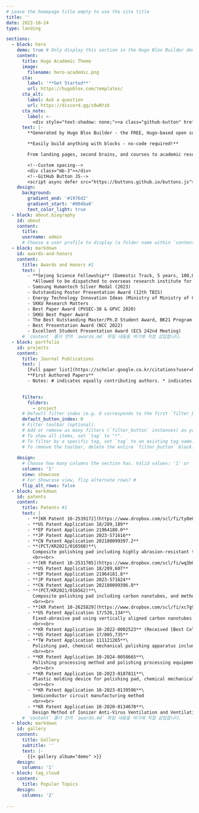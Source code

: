 ```yaml
---
# Leave the homepage title empty to use the site title
title: ''
date: 2022-10-24
type: landing

sections:
  - block: hero
    demo: true # Only display this section in the Hugo Blox Builder demo site
    content:
      title: Hugo Academic Theme
      image:
        filename: hero-academic.png
      cta:
        label: '**Get Started**'
        url: https://hugoblox.com/templates/
      cta_alt:
        label: Ask a question
        url: https://discord.gg/z8wNYzb
      cta_note:
        label: >-
          <div style="text-shadow: none;"><a class="github-button" href="https://github.com/HugoBlox/hugo-blox-builder" data-icon="octicon-star" data-size="large" data-show-count="true" aria-label="Star">Star Hugo Blox Builder</a></div><div style="text-shadow: none;"><a class="github-button" href="https://github.com/HugoBlox/theme-academic-cv" data-icon="octicon-star" data-size="large" data-show-count="true" aria-label="Star">Star the Academic template</a></div>
      text: |-
        **Generated by Hugo Blox Builder - the FREE, Hugo-based open source website builder trusted by 500,000+ sites.**

        **Easily build anything with blocks - no-code required!**

        From landing pages, second brains, and courses to academic resumés, conferences, and tech blogs.

        <!--Custom spacing-->
        <div class="mb-3"></div>
        <!--GitHub Button JS-->
        <script async defer src="https://buttons.github.io/buttons.js"></script>
    design:
      background:
        gradient_end: '#1976d2'
        gradient_start: '#004ba0'
        text_color_light: true
  - block: about.biography
    id: about
    content:
      title:  
      username: admin
      # Choose a user profile to display (a folder name within `content/authors/`)
  - block: markdown
    id: awards-and-honors
    content:
      title: Awards and Honors #1
      text: |
        - **Sejong Science Fellowship** (Domestic Track, 5 years, 100,000,000 KRW/year ≒ 72,000 USD/year) 
          *Allowed to be dispatched to overseas research institute for 1 year 
        - Samsung Humantech Silver Medal (2023)
        - Outstanding Poster Presentation Award (12th TBIS)
        - Energy Technology Innovation Ideas (Ministry of Ministry of Commerce Industry and Energy)
        - SKKU Research Matters
        - Best Paper Award (PVSEC-30 & GPVC 2020)
        - SKKU Best Paper Award
        - The Best Outstanding Master/Ph.D Student Award, BK21 Program
        - Best Presentation Award (NCC 2022)
        - Excellent Student Presentation Award (ECS 242nd Meeting)
      # `content` 폴더 안의 `awards.md` 파일 내용을 여기에 직접 삽입합니다.
  - block: portfolio
    id: projects
    content:
      title: Journal Publications
      text: |
        [Full paper list](https://scholar.google.co.kr/citations?user=hTVt6tEAAAAJ&hl=en)
        **First Authored Papers**
        - Notes: # indicates equally contributing authors. * indicates the corresponding author(s).
    

      filters:
        folders:
          - project
      # Default filter index (e.g. 0 corresponds to the first `filter_button` instance below).
      default_button_index: 0
      # Filter toolbar (optional).
      # Add or remove as many filters (`filter_button` instances) as you like.
      # To show all items, set `tag` to "*".
      # To filter by a specific tag, set `tag` to an existing tag name.
      # To remove the toolbar, delete the entire `filter_button` block.
      
    design:
      # Choose how many columns the section has. Valid values: '1' or '2'.
      columns: '1'
      view: showcase
      # For Showcase view, flip alternate rows? #
      flip_alt_rows: false
  - block: markdown
    id: patents
    content:
      title: Patents #1
      text: |
        - **[KR Patent 10-2539172](https://www.dropbox.com/scl/fi/ty8e099hna5n59hxqcdju/10-2539172.png?rlkey=785u03ticcknfc8pb6fmhjg9m&dl=0)**
        - **US Patent Application 18/289,189**
        - **EP Patent Application 21964180.0**
        - **JP Patent Application 2023-571616**
        - **CN Patent Application 202180099397.2**
        - **(PCT/KR2021/016560)**\
          Composite polishing pad including highly abrasion-resistant thin film coating bound with carbon nanotubes, and method for producing the same
          <br><br>
        - **[KR Patent 10-2531705](https://www.dropbox.com/scl/fi/wq3b0hwbq8z6wz8yzxq27/10-2531705.png?rlkey=7uurki9ni2k94j1nmd773pt0n&dl=0)**
        - **US Patent Application 18/289,607**
        - **EP Patent Application 21964181.8**
        - **JP Patent Application 2023-571624**
        - **CN Patent Application 202180099396.8**
        - **(PCT/KR2021/016562)**\
          Composite polishing pad including carbon nanotubes, and method for producing the same
          <br><br>
        - **[KR Patent 10-2625829](https://www.dropbox.com/scl/fi/xc7g9hw9qz1mcdqpmpfdx/10-2625829.png?rlkey=0djqaht9mj950rs4ne3z92jqo&dl=0)**
        - **US Patent Application 17/526,134**\
          Fixed-abrasive pad using vertically aligned carbon nanotubes and fabrication method for the same
          <br><br>
        - **KR Patent Application 10-2022-0002523** (Received [Best Collaborative Patent Award](https://www.dropbox.com/scl/fi/b2qryryrlc43l40exr97o/2022_.jpg?rlkey=r0gte5aszf273gbb0mj0ed81q&dl=0))
        - **US Patent Application 17/805,735**
        - **TW Patent Application 111121265**\
          Polishing pad, chemical mechanical polishing apparatus including the same, and method for manufacturing semiconductor device using the same
          <br><br>
        - **KR Patent Application 10-2024-0058665**\
          Polishing processing method and polishing processing equipment
          <br><br>
        - **KR Patent Application 10-2023-0187811**\
          Plastic molding device for polishing pad, chemical mechanical polishing device including same, and method of controlling surface roughness of polishing pad using same
          <br><br>
        - **KR Patent Application 10-2023-0139596**\
          Semiconductor circuit manufacturing method
          <br><br>
        - **KR Patent Application 10-2020-0134670**\
          Design Method of Ionizer Anti-Virus Ventilation and Ventilation System for Protection Using a Voltage Type Copper hierarchy Filter
      # `content` 폴더 안의 `awards.md` 파일 내용을 여기에 직접 삽입합니다.
  - block: markdown
    id: gallery
    content:
      title: Gallery
      subtitle: ''
      text: |-
        {{< gallery album="demo" >}}
    design:
      columns: '1'
  - block: tag_cloud
    content:
      title: Popular Topics
    design:
      columns: '2'
  
---
```

